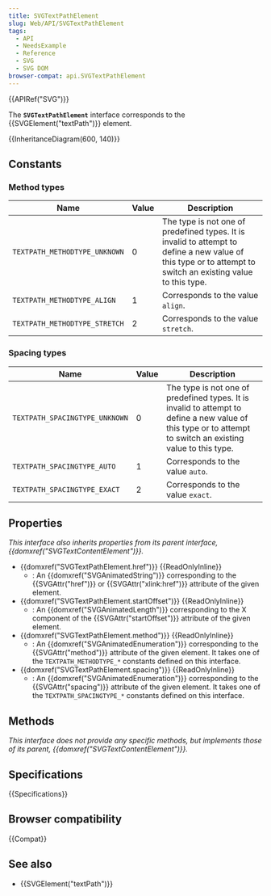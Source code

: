 ```yaml
---
title: SVGTextPathElement
slug: Web/API/SVGTextPathElement
tags:
  - API
  - NeedsExample
  - Reference
  - SVG
  - SVG DOM
browser-compat: api.SVGTextPathElement
---
```

{{APIRef("SVG")}}

The **`SVGTextPathElement`** interface corresponds to the {{SVGElement("textPath")}} element.

{{InheritanceDiagram(600, 140)}}

## Constants

### Method types

| Name                          | Value | Description                                                                                                                                                  |
| ----------------------------- | ----- | ------------------------------------------------------------------------------------------------------------------------------------------------------------ |
| `TEXTPATH_METHODTYPE_UNKNOWN` | 0     | The type is not one of predefined types. It is invalid to attempt to define a new value of this type or to attempt to switch an existing value to this type. |
| `TEXTPATH_METHODTYPE_ALIGN`   | 1     | Corresponds to the value `align`.                                                                                                                            |
| `TEXTPATH_METHODTYPE_STRETCH` | 2     | Corresponds to the value `stretch`.                                                                                                                          |

### Spacing types

| Name                           | Value | Description                                                                                                                                                  |
| ------------------------------ | ----- | ------------------------------------------------------------------------------------------------------------------------------------------------------------ |
| `TEXTPATH_SPACINGTYPE_UNKNOWN` | 0     | The type is not one of predefined types. It is invalid to attempt to define a new value of this type or to attempt to switch an existing value to this type. |
| `TEXTPATH_SPACINGTYPE_AUTO`    | 1     | Corresponds to the value `auto`.                                                                                                                             |
| `TEXTPATH_SPACINGTYPE_EXACT`   | 2     | Corresponds to the value `exact`.                                                                                                                            |

## Properties

_This interface also inherits properties from its parent interface, {{domxref("SVGTextContentElement")}}._

- {{domxref("SVGTextPathElement.href")}} {{ReadOnlyInline}}
  - : An {{domxref("SVGAnimatedString")}} corresponding to the {{SVGAttr("href")}} or {{SVGAttr("xlink:href")}} attribute of the given element.
- {{domxref("SVGTextPathElement.startOffset")}} {{ReadOnlyInline}}
  - : An {{domxref("SVGAnimatedLength")}} corresponding to the X component of the {{SVGAttr("startOffset")}} attribute of the given element.
- {{domxref("SVGTextPathElement.method")}} {{ReadOnlyInline}}
  - : An {{domxref("SVGAnimatedEnumeration")}} corresponding to the {{SVGAttr("method")}} attribute of the given element. It takes one of the `TEXTPATH_METHODTYPE_*` constants defined on this interface.
- {{domxref("SVGTextPathElement.spacing")}} {{ReadOnlyInline}}
  - : An {{domxref("SVGAnimatedEnumeration")}} corresponding to the {{SVGAttr("spacing")}} attribute of the given element. It takes one of the `TEXTPATH_SPACINGTYPE_*` constants defined on this interface.

## Methods

_This interface does not provide any specific methods, but implements those of its parent, {{domxref("SVGTextContentElement")}}._

## Specifications

{{Specifications}}

## Browser compatibility

{{Compat}}

## See also

- {{SVGElement("textPath")}}
